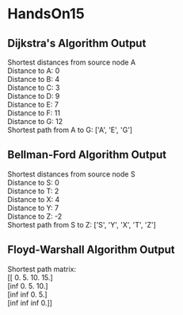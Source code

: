 # HandsOn15
## Dijkstra's Algorithm Output 
Shortest distances from source node A  
Distance to A: 0  
Distance to B: 4  
Distance to C: 3  
Distance to D: 9  
Distance to E: 7  
Distance to F: 11  
Distance to G: 12  
Shortest path from A to G: ['A', 'E', 'G']  
## Bellman-Ford Algorithm Output
Shortest distances from source node S  
Distance to S: 0  
Distance to T: 2  
Distance to X: 4  
Distance to Y: 7  
Distance to Z: -2  
Shortest path from S to Z: ['S', 'Y', 'X', 'T', 'Z']  
## Floyd-Warshall Algorithm Output
Shortest path matrix:  
[[ 0.  5. 10. 15.]  
 [inf  0.  5. 10.]  
 [inf inf  0.  5.]  
 [inf inf inf  0.]]  

